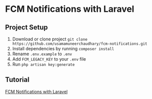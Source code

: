 # FCM Notifications with Laravel

## Project Setup

1. Download or clone project
`git clone https://github.com/usamamuneerchaudhary/fcm-notifications.git`
2. Install dependencies by running `composer install`
3. Rename `.env.example` to `.env`
4. Add `FCM_LEGACY_KEY` to your `.env` file
5. Run `php artisan key:generate`

## Tutorial
[FCM Notifications with Laravel](https://thewebtier.com/laravel/implement-fcm-notification-with-laravel/)

